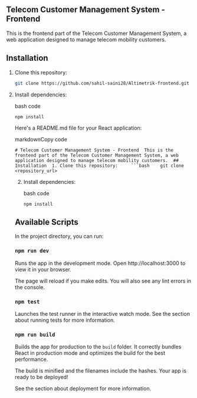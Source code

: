 ## Telecom Customer Management System - Frontend

This is the frontend part of the Telecom Customer Management System, a web application designed to manage telecom mobility customers.

## Installation

1. Clone this repository:
   
   ```bash
   git clone https://github.com/sahil-saini28/Altimetrik-frontend.git
   ```

2. Install dependencies:
   
   bash code
   
   `npm install`
   
   Here's a README.md file for your React application:
   
   markdownCopy code
   
   `# Telecom Customer Management System - Frontend  This is the frontend part of the Telecom Customer Management System, a web application designed to manage telecom mobility customers.  ## Installation  1. Clone this repository:     ```bash    git clone <repository_url>`
   
   2. Install dependencies:
      
      bash code
      
      `npm install`
   
   ## Available Scripts
   
   In the project directory, you can run:
   
   ### `npm run dev `
   
   Runs the app in the development mode.
   Open http://localhost:3000 to view it in your browser.
   
   The page will reload if you make edits.
   You will also see any lint errors in the console.
   
   ### `npm test`
   
   Launches the test runner in the interactive watch mode.
   See the section about running tests for more information.
   
   ### `npm run build`
   
   Builds the app for production to the `build` folder.
   It correctly bundles React in production mode and optimizes the build for the best performance.
   
   The build is minified and the filenames include the hashes.
   Your app is ready to be deployed!
   
   See the section about deployment for more information.
